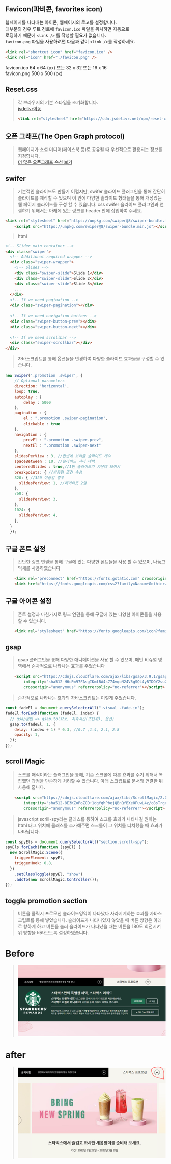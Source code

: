 ## Favicon(파비콘, favorites icon)
웹페이지를 나타내는 아이콘, 웹페이지의 로고를 설정합니다.  
대부분의 경우 루트 경로에 `favicon.ico` 파일을 위치하면 자동으로  
로딩하기 때문에 `<link />` 를 작성할 필요가 없습니다.  
`favicon.png` 파일을 사용하려면 다음과 같이 `<link />`를 작성하세요.  
```html
<link rel="shortcut icon" href="favicon.ico" /> 
<link rel="icon" href="./favicon.png" />
```
favicon.ico 64 x 64 (px) 또는 32 x 32 또는 16 x 16  
favicon.png 500 x 500 (px)

## Reset.css
> 각 브라우저의 기본 스타일을 초기화합니다.  
> [jsdelivr이동](https://www.jsdelivr.com/package/npm/the-new-css-reset)
> ```html
> <link rel="stylesheet" href="https://cdn.jsdelivr.net/npm/reset-css@5.0.1/reset.min.css" />
> ```

## 오픈 그래프(The Open Graph protocol)
>웹페이지가 소셜 미디어(페이스북 등)로 공유될 때 우선적으로 활용되는 정보를 지정합니다.  
[더 많은 오픈그래프 속성 보기](https://ogp.me/)

## swifer
>기본적인 슬라이드도 만들기 어렵지만, swifer 슬라이드 플러그인을 통해 간단히 슬라이드를 제작할 수 있으며
이 안에 다양한 슬라이드 형태들을 통해 개성있는 웹 페이지 슬라이드를 구성 할 수 있습니다.
>css
swifer 슬라이드 플러그인과 연결하기 위해서는 아래에 있는 링크를 header 안에 삽입하여 주세요.
```html
<link rel="stylesheet" href="https://unpkg.com/swiper@8/swiper-bundle.min.css" />
    <script src="https://unpkg.com/swiper@8/swiper-bundle.min.js"></script>
```
>html
```html
<!-- Slider main container -->
<div class="swiper">
  <!-- Additional required wrapper -->
  <div class="swiper-wrapper">
    <!-- Slides -->
    <div class="swiper-slide">Slide 1</div>
    <div class="swiper-slide">Slide 2</div>
    <div class="swiper-slide">Slide 3</div>
    ...
  </div>
  <!-- If we need pagination -->
  <div class="swiper-pagination"></div>

  <!-- If we need navigation buttons -->
  <div class="swiper-button-prev"></div>
  <div class="swiper-button-next"></div>

  <!-- If we need scrollbar -->
  <div class="swiper-scrollbar"></div>
</div>
```
>자바스크립트를 통해 옵션들을 변경하여 다양한 슬라이드 효과들을 구성할 수 있습니다. 
```javascript
new Swiper('.promotion .swiper', {
    // Optional parameters
    direction: 'horizontal',
    loop: true,
    autoplay : {
        delay : 5000
    },
    pagination : {
        el : ".promotion .swiper-pagination",
        clickable : true
    },
    navigation : {
        prevEl : ".promotion .swiper-prev",
        nextEl : ".promotion .swiper-next"
    },
    slidesPerView : 3, //한번에 보여줄 슬라이드 개수
    spaceBetween : 10, //슬라이드 사이 여백
    centeredSlides : true,//1번 슬라이드가 가운데 보이기
    breakpoints: { //반응형 조건 속성
    320: { //320 이상일 경우
      slidesPerView: 1, //레이아웃 2열
    },
    768: {
      slidesPerView: 3,
    },
    1024: {
      slidesPerView: 4,
    },
  }
  });
```

## 구글 폰트 설정
>간단한 링크 연결을 통해 구글에 있는 다양한 폰트들을 사용 할 수 있으며, 나눔고딕체를 사용하였습니다
```html
    <link rel="preconnect" href="https://fonts.gstatic.com" crossorigin>
    <link href="https://fonts.googleapis.com/css2?family=Nanum+Gothic:wght@400;700&display=swap" rel="stylesheet">
```
##  구글 아이콘 설정
>폰트 설정과 마찬가지로 링크 연견을 통해 구글에 있는 다양한 아이콘들을 사용 할 수 있습니다.
```html
    <link rel="stylesheet" href="https://fonts.googleapis.com/icon?family=Material+Icons">
```
## gsap
>gsap 플러그인을 통해 다양한 애니메이션을 사용 할 수 있으며, 메인 비쥬얼 영역에서 순차적으로 나타나는 효과를 주었습니다
```html
    <script src="https://cdnjs.cloudflare.com/ajax/libs/gsap/3.9.1/gsap.min.js"
        integrity="sha512-H6cPm97FAsgIKmlBA4s774vqoN24V5gSQL4yBTDOY2su2DeXZVhQPxFK4P6GPdnZqM9fg1G3cMv5wD7e6cFLZQ=="
        crossorigin="anonymous" referrerpolicy="no-referrer"></script>
```

>순차적으로 나타나는 효과의 자바스크립트는 이렇게 주었습니다.
```javascript
const fadeEl = document.querySelectorAll(".visual .fade-in");
fadeEl.forEach(function (fadeEl, index) {
  // gsap문법 => gsap.to(요소, 지속시간(초단위), 옵션)
  gsap.to(fadeEl, 1, {
    delay: (index + 1) * 0.3, //0.7 ,1.4, 2.1, 2.8
    opacity: 1,
  });
});
```

## scroll Magic
>스크롤 매직이라는 플러그인을 통해, 기존 스크롤에 따른 효과를 주기 위해서 복잡했던 과정을 단순하게 처리할 수 있습니다.
아래 스크립트로 문서와 연결한 뒤 사용해 줍니다.
```html
    <script src="https://cdnjs.cloudflare.com/ajax/libs/ScrollMagic/2.0.8/ScrollMagic.min.js"
        integrity="sha512-8E3KZoPoZCD+1dgfqhPbejQBnQfBXe8FuwL4z/c8sTrgeDMFEnoyTlH3obB4/fV+6Sg0a0XF+L/6xS4Xx1fUEg=="
        crossorigin="anonymous" referrerpolicy="no-referrer"></script>
```

>javascript
scrill-spy라는 클래스를 통하여 스크롤 효과가 나타나길 원하는 html 태그 위치에 클래스를 추가해주면 스크롤이 그 위치를 터치했을 때 효과가 나타납니다.
```javascript
const spyEls = document.querySelectorAll("section.scroll-spy");
spyEls.forEach(function (spyEl) {
  new ScrollMagic.Scene({
    triggerElement: spyEl,
    triggerHook: 0.8,
  })
    .setClassToggle(spyEl, "show")
    .addTo(new ScrollMagic.Controller());
});
```

## toggle promotion section
>버튼을 클릭시 프로모션 슬라이드영역이 나타났다 사라지게하는 효과를 자바스크립트를 통해 넣었습니다.
>슬라이드가 나타나있지 않았을 때 버튼 방향은 아래로 향하게 하고
>버튼을 눌러 슬라이드가 나타났을 때는 버튼을 180도 회전시켜 위 방향을 바라보도록 설정하였습니다.
# Before
>![toggle-btn-before](./images/toggle-promotion-before.PNG)

# after
>![toggle-btn-before](./images/toggle-promotion-after.PNG)
